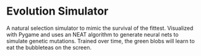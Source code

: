 # Evolution Simulator
A natural selection simulator to mimic the survival of the fittest. Visualized with Pygame and uses an NEAT algorithm to generate neural nets to simulate genetic mutations. Trained over time, the green blobs will learn to eat the bubbleteas on the screen.

